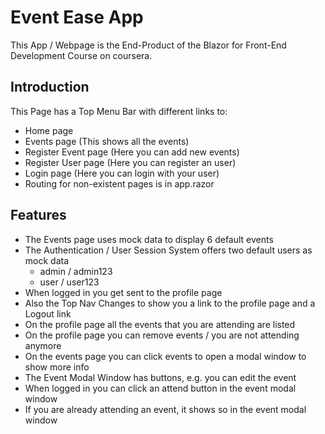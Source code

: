 # Event Ease App
This App / Webpage is the End-Product of the Blazor for Front-End Development Course on coursera.

## Introduction
This Page has a Top Menu Bar with different links to:
- Home page
- Events page (This shows all the events)
- Register Event page (Here you can add new events)
- Register User page (Here you can register an user)
- Login page (Here you can login with your user)
- Routing for non-existent pages is in app.razor

## Features
- The Events page uses mock data to display 6 default events
- The Authentication / User Session System offers two default users as mock data
  - admin / admin123
  - user / user123
- When logged in you get sent to the profile page
- Also the Top Nav Changes to show you a link to the profile page and a Logout link
- On the profile page all the events that you are attending are listed
- On the profile page you can remove events / you are not attending anymore
- On the events page you can click events to open a modal window to show more info
- The Event Modal Window has buttons, e.g. you can edit the event
- When logged in you can click an attend button in the event modal window
- If you are already attending an event, it shows so in the event modal window
